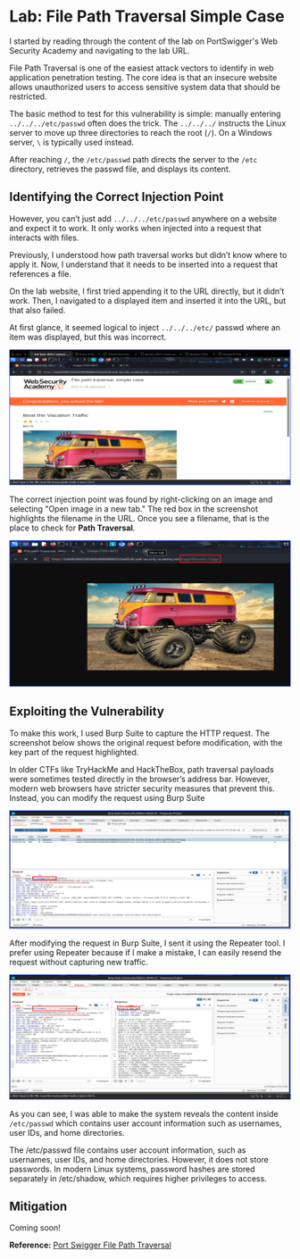 # Lab: File Path Traversal Simple Case

I started by reading through the content of the lab on PortSwigger's Web Security Academy and navigating to the lab URL.

File Path Traversal is one of the easiest attack vectors to identify in web application penetration testing. The core idea is that an insecure website allows unauthorized users to access sensitive system data that should be restricted.

The basic method to test for this vulnerability is simple: manually entering `../../../etc/passwd` often does the trick. The `../../../` instructs the Linux server to move up three directories to reach the root (`/`). On a Windows server, `\` is typically used instead.

After reaching `/`, the `/etc/passwd` path directs the server to the `/etc` directory, retrieves the passwd file, and displays its content.

## Identifying the Correct Injection Point

However, you can’t just add `../../../etc/passwd` anywhere on a website and expect it to work. It only works when injected into a request that interacts with files.

Previously, I understood how path traversal works but didn’t know where to apply it. Now, I understand that it needs to be inserted into a request that references a file.

On the lab website, I first tried appending it to the URL directly, but it didn’t work. Then, I navigated to a displayed item and inserted it into the URL, but that also failed.

At first glance, it seemed logical to inject `../../../etc/` passwd where an item was displayed, but this was incorrect.

![incorrectPlaceToCheck](Images/PortSwiggerFileTransversal-1.png)

The correct injection point was found by right-clicking on an image and selecting "Open image in a new tab." The red box in the screenshot highlights the filename in the URL. Once you see a filename, that is the place to check for **Path Traversal**.

![correctPlaceToCheck](Images/PortSwiggerFileTransversal-2.png)

## Exploiting the Vulnerability

To make this work, I used Burp Suite to capture the HTTP request. The screenshot below shows the original request before modification, with the key part of the request highlighted.

In older CTFs like TryHackMe and HackTheBox, path traversal payloads were sometimes tested directly in the browser’s address bar. However, modern web browsers have stricter security measures that prevent this. Instead, you can modify the request using Burp Suite

![unmodifiedRequestInBurp](Images/PortSwiggerFileTransversal-3.png)

After modifying the request in Burp Suite, I sent it using the Repeater tool. I prefer using Repeater because if I make a mistake, I can easily resend the request without capturing new traffic.

![success](Images/PortSwiggerFileTransversal-4.png)

As you can see, I was able to make the system reveals the content inside `/etc/passwd` which contains user account information such as usernames, user IDs, and home directories.

The /etc/passwd file contains user account information, such as usernames, user IDs, and home directories. However, it does not store passwords. In modern Linux systems, password hashes are stored separately in /etc/shadow, which requires higher privileges to access.

## Mitigation

Coming soon!

**Reference:** [Port Swigger File Path Traversal](https://portswigger.net/web-security/file-path-traversal)
